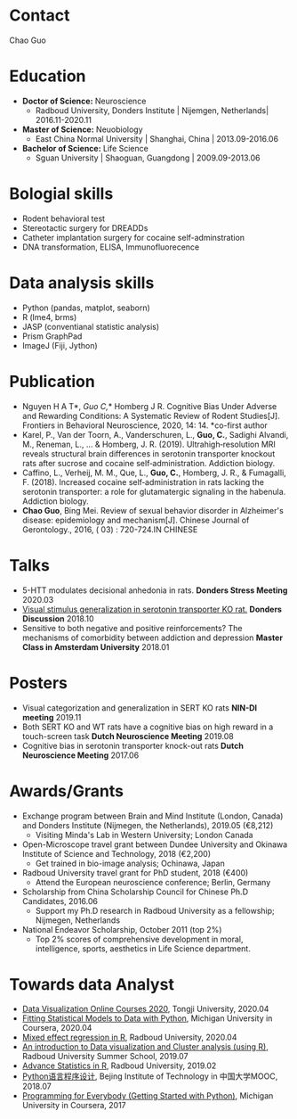 # Contact
Chao Guo 
    
# Education
- **Doctor of Science:** Neuroscience
  - Radboud University, Donders Institute | Nijemgen, Netherlands| 2016.11-2020.11
- **Master of Science:** Neuobiology
  - East China Normal University | Shanghai, China | 2013.09-2016.06
-  **Bachelor of Science:** Life Science
   -  Sguan University | Shaoguan, Guangdong | 2009.09-2013.06

# Bologial skills
- Rodent behavioral test
- Stereotactic surgery for DREADDs
- Catheter implantation surgery for cocaine self-adminstration
- DNA transformation, ELISA, Immunofluorecence
  
# Data analysis skills
- Python (pandas, matplot, seaborn)
- R (lme4, brms)
- JASP (conventianal statistic analysis)
- Prism GraphPad
- ImageJ (Fiji, Jython)
  
# Publication
- Nguyen H A T*, **Guo C*,** Homberg J R. Cognitive Bias Under Adverse and Rewarding Conditions: A Systematic Review of Rodent Studies[J]. Frontiers in Behavioral Neuroscience, 2020, 14: 14. *co-first author
- Karel, P., Van der Toorn, A., Vanderschuren, L., **Guo, C.**, Sadighi Alvandi, M., Reneman, L., ... & Homberg, J. R. (2019). Ultrahigh‐resolution MRI reveals structural brain differences in serotonin transporter knockout rats after sucrose and cocaine self‐administration. Addiction biology.
- Caffino, L., Verheij, M. M., Que, L., **Guo, C.**, Homberg, J. R., & Fumagalli, F. (2018). Increased cocaine self‐administration in rats lacking the serotonin transporter: a role for glutamatergic signaling in the habenula. Addiction biology.
- **Chao Guo**, Bing Mei. Review of sexual behavior disorder in Alzheimer's disease: epidemiology and mechanism[J]. Chinese Journal of Gerontology., 2016, ( 03) : 720-724.IN CHINESE

# Talks
- 5-HTT modulates decisional anhedonia in rats. **Donders Stress Meeting** 2020.03
- [Visual stimulus generalization in serotonin transporter KO rat.](https://www.ru.nl/dondersdiscussions/previous-events/dd2018/program/parallel-sessions/parallel-session-1/) **Donders Discussion** 2018.10 
- Sensitive to both negative and positive reinforcements? The mechanisms of comorbidity between addiction and depression **Master Class in Amsterdam University** 2018.01

# Posters
- Visual categorization and generalization in SERT KO rats **NIN-DI meeting** 2019.11
- Both SERT KO and WT rats have a cognitive bias on high reward in a touch-screen task **Dutch Neuroscience Meeting** 2019.08
- Cognitive bias in serotonin transporter knock-out rats **Dutch Neuroscience Meeting** 2017.06

# Awards/Grants
- Exchange program between Brain and Mind Institute (London, Canada) and Donders Institute (Nijmegen, the Netherlands), 2019.05 (€8,212)
  - Visiting Minda's Lab in Western University; London Canada
- Open-Microscope travel grant between Dundee University and Okinawa Institute of Science and Technology, 2018 (€2,200)
  - Get trained in bio-image analysis; Ochinawa, Japan
- Radboud University travel grant for PhD student, 2018 (‎€400)
  - Attend the European neuroscience conference; Berlin, Germany
- Scholarship from China Scholarship Council for Chinese Ph.D Candidates, 2016.06 
  - Support my Ph.D research in Radboud University as a fellowship; Nijmegen, Netherlands
- National Endeavor Scholarship, October 2011 (top 2%)
  - Top 2% scores of comprehensive development in moral, intelligence, sports, aesthetics in Life Science department.


# Towards data Analyst

- [Data Visualization Online Courses 2020](https://idvxlab.com/teaching.html), Tongji University, 2020.04
- [Fitting Statistical Models to Data with Python](https://www.coursera.org/learn/fitting-statistical-models-data-python/home/info), Michigan University in Coursera, 2020.04
- [Mixed effect regression in R](https://brightspace.ru.nl/d2l/home/93862), Radboud University, 2020.04
- [An introduction to Data visualization and Cluster analysis (using R)](https://brightspace.ru.nl/d2l/home/75100), Radboud University Summer School, 2019.07
- [Advance Statistics in R](https://brightspace.ru.nl/d2l/home/17033), Radboud University, 2019.02
- [Python语言程序设计](http://www.icourse163.org/course/BIT-268001?tid=1002788003), Bejing Institute of Technology in 中国大学MOOC, 2018.07
- [Programming for Everybody (Getting Started with Python)](https://www.coursera.org/specializations/python), Michigan University in Coursera, 2017

